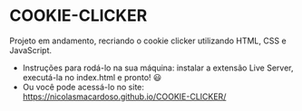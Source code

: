 # COOKIE-CLICKER
 Projeto em andamento, recriando o cookie clicker utilizando HTML, CSS e JavaScript.
- Instruções para rodá-lo na sua máquina: instalar a extensão Live Server, executá-la no index.html e pronto! 😃
- Ou você pode acessá-lo no site: https://nicolasmacardoso.github.io/COOKIE-CLICKER/
